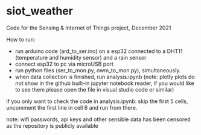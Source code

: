 # siot_weather
Code for the Sensing &amp; Internet of Things project, December 2021


How to run: 
- run arduino code (ard_to_ser.ino) on a esp32 connected to a DHT11 (temperature and humidity sensor) and a rain sensor
- connect esp32 to pc via microUSB port
- run python files (ser_to_mon.py, owm_to_mon.py), simultaneously. 
- when data collection is finished, run analysis.ipynb (note: plotly plots do not show in the github built-in jupyter notebook reader, if you would like to see them please open the file in visual studio code or similar)
 

if you only want to check the code in analysis.ipynb: skip the first 5 cells, uncomment the first line in cell 6 and run from there. 

note: wifi passwords, api keys and other sensible data has been censored as the repository is publicly available
